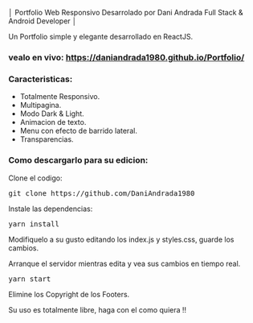 

│ Portfolio Web Responsivo Desarrolado por Dani Andrada Full Stack & Android Developer │

Un Portfolio simple y elegante desarrollado en ReactJS. 

### vealo en vivo: https://daniandrada1980.github.io/Portfolio/





### Caracteristicas:

- Totalmente Responsivo.
- Multipagina.
- Modo Dark & Light.
- Animacion de texto.
- Menu con efecto de barrido lateral.
- Transparencias.



### Como descargarlo para su edicion:

Clone el codigo:

 <pre>git clone https://github.com/DaniAndrada1980</pre>
 
Instale las dependencias:

<pre>yarn install</pre>

Modifiquelo a su gusto editando los index.js y styles.css, guarde los cambios.

Arranque el servidor mientras edita y vea sus cambios en tiempo real.

<pre>yarn start</pre>

Elimine los Copyright de los Footers.

Su uso es totalmente libre, haga con el como quiera !!


 


